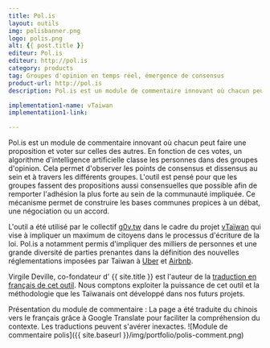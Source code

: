 ```yaml
---
title: Pol.is
layout: outils
img: polisbanner.png
logo: polis.png
alt: {{ post.title }}
editeur: Pol.is
editeur: http://pol.is
category: products
tag: Groupes d'opinion en temps réel, émergence de consensus
product-url: http://pol.is
description: Pol.is est un module de commentaire innovant où chacun peut faire une proposition et voter sur celles des autres. En fonction de ces votes un algorithme d'intelligence artificielle classe les personnes dans des groupes d'opinion ce qui permet d'observer points de consensus et dissensus au sein et à travers les différents groupes. L'outil est ainsi pensé pour que les différents groupes fasse des propositions le plus consensuelle possible afin de remporter l'adhésion la plus forte possible au sein de la communauté impliquée. Ce mécanisme permet de construire des bases communes solides propice à un débat, une négociation ou un accord.

implementation1-name: vTaiwan
implementatiion1-link: 

---
```


Pol.is est un module de commentaire innovant où chacun peut faire une proposition et voter sur celles des autres. En fonction de ces votes, un algorithme d'intelligence artificielle classe les personnes dans des groupes d'opinion. Cela permet d'observer les points de consensus et dissensus au sein et à travers les différents groupes. L'outil est pensé pour que les groupes fassent des propositions aussi consensuelles que possible afin de remporter l'adhésion la plus forte au sein de la communauté impliquée. Ce mécanisme permet de construire les bases communes propices à un débat, une négociation ou un accord.

L'outil a été utilisé par le collectif [g0v.tw](http://g0v.tw) dans le cadre du projet [vTaïwan](https://vtaiwan.tw/uber/) qui vise à impliquer un maximum de citoyens dans le processus d'écriture de la loi. Pol.is a notamment permis d'impliquer des milliers de personnes et une grande diversité de parties prenantes dans la définition des nouvelles réglementations imposées par Taïwan à [Uber](https://vtaiwan.tw/uberx/) et [Airbnb](https://vtaiwan.tw/airbnb/).

Virgile Deville, co-fondateur d' {{ site.title }} est l'auteur de la [traduction en français de cet outil](https://github.com/pol-is/polisClientParticipation/blob/master/js/strings/fr.js). Nous comptons exploiter la puissance de cet outil et la méthodologie que les Taïwanais ont développé dans nos futurs projets.

Présentation du module de commentaire :
La page a été traduite du chinois vers le français grâce à Google Translate pour faciliter la compréhension du contexte. Les traductions peuvent s'avérer inexactes.
![Module de commentaire polis]({{ site.baseurl }}/img/portfolio/polis-comment.png)
